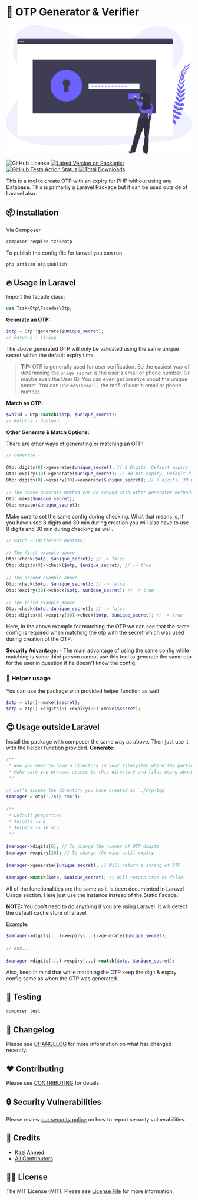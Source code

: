 # :gift: OTP Generator & Verifier

![OTP](resources/otp.svg)

![GitHub License](https://img.shields.io/github/license/tzsk/otp?style=for-the-badge)
[![Latest Version on Packagist](https://img.shields.io/packagist/v/tzsk/otp.svg?style=for-the-badge&logo=composer)](https://packagist.org/packages/tzsk/otp)
[![GitHub Tests Action Status](https://img.shields.io/github/workflow/status/tzsk/otp/Tests?label=tests&style=for-the-badge&logo=github)](https://github.com/tzsk/otp/actions?query=workflow%3ATests+branch%3A5.x)
[![Total Downloads](https://img.shields.io/packagist/dt/tzsk/otp.svg?style=for-the-badge&logo=laravel)](https://packagist.org/packages/tzsk/otp)


This is a tool to create OTP with an expiry for PHP without using any Database. This is primarily a Laravel Package but it can be used outside of Laravel also.

## :package: Installation

Via Composer

```bash
composer require tzsk/otp
```

To publish the config file for laravel you can run

```bash
php artisan otp:publish
```

## :fire: Usage in Laravel

Import the facade class:
```php
use Tzsk\Otp\Facades\Otp;
```

**Generate an OTP:**

```php
$otp = Otp::generate($unique_secret);
// Returns - string
```

The above generated OTP will only be validated using the same unique secret within the default expiry time.

> **TIP:** OTP is generally used for user verification. So the easiest way of determining the `uniqe secret` is the user's email or phone number. Or maybe even the User ID. You can even get creative about the unique secret. You can use `md5($email)` the md5 of user's email or phone number.

**Match an OTP:**

```php
$valid = Otp::match($otp, $unique_secret);
// Returns - boolean
```

**Other Generate & Match Options:**

There are other ways of generating or matching an OTP:

```php
// Generate -

Otp::digits(8)->generate($unique_secret); // 8 Digits, Default expiry from config
Otp::expiry(30)->generate($unique_secret); // 30 min expiry, Default digits from config
Otp::digits(8)->expiry(30)->generate($unique_secret); // 8 digits, 30 min expiry

// The above generate method can be swaped with other generator methods. Ex -
Otp::make($unique_secret);
Otp::create($unique_secret);
```

Make sure to set the same config during checking. What that means is, if you have used 8 digits and 30 min during creation you will also have to use 8 digits and 30 min during checking as well.

```php
// Match - (Different Runtime)

// The first example above
Otp::check($otp, $unique_secret); // -> false
Otp::digits(8)->check($otp, $unique_secret); // -> true

// The second example above
Otp::check($otp, $unique_secret); // -> false
Otp::expiry(30)->check($otp, $unique_secret); // -> true

// The third example above
Otp::check($otp, $unique_secret); // -> false
Otp::digits(8)->expiry(30)->check($otp, $unique_secret); // -> true
```

Here, in the above example for matching the OTP we can see that the same config is required when matching the otp with the secret which was used during creation of the OTP.

**Security Advantage:** - The main advantage of using the same config while matching is some third person cannot use this tool to generate the same otp for the user in question if he doesn't know the config.

### :ocean: Helper usage

You can use the package with provided helper function as well
```php
$otp = otp()->make($secret);
$otp = otp()->digits(8)->expiry(20)->make($secret);
```

## :heart_eyes: Usage outside Laravel

Install the package with composer the same way as above. Then just use it with the helper function provided.
**Generate:**

```php
/**
 * Now you need to have a directory in your filesystem where the package can do it's magic.
 * Make sure you prevent access to this directory and files using apache or ngnix config.
 */

// Let's assume the directory you have created is `./otp-tmp`
$manager = otp('./otp-tmp');

/**
 * Default properties - 
 * $digits -> 4
 * $expiry -> 10 min
 */

$manager->digits(6); // To change the number of OTP digits
$manager->expiry(20); // To change the mins until expiry

$manager->generate($unique_secret); // Will return a string of OTP

$manager->match($otp, $unique_secret); // Will return true or false.
```

All of the functionalities are the same as it is been documented in Laravel Usage section. Here just use the instance instead of the Static Facade.

**NOTE:** You don't need to do anything if you are using Laravel. It will detect the default cache store of laravel.

Example:

```php
$manager->digits(...)->expiry(...)->generate($unique_secret);

// And...

$manager->digits(...)->expiry(...)->match($otp, $unique_secret);
```

Also, keep in mind that while matching the OTP keep the digit & expiry config same as when the OTP was generated.

## :microscope: Testing

``` bash
composer test
```

## :date: Changelog

Please see [CHANGELOG](CHANGELOG.md) for more information on what has changed recently.

## :heart: Contributing

Please see [CONTRIBUTING](.github/CONTRIBUTING.md) for details.

## :lock: Security Vulnerabilities

Please review [our security policy](../../security/policy) on how to report security vulnerabilities.

## :crown: Credits

- [Kazi Ahmed](https://github.com/tzsk)
- [All Contributors](../../contributors)

## :policeman: License

The MIT License (MIT). Please see [License File](LICENSE.md) for more information.
